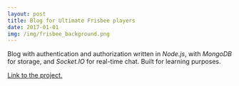 ```yaml
---
layout: post
title: Blog for Ultimate Frisbee players 
date: 2017-01-01
img: /img/frisbee_background.png
---
```


Blog with authentication and authorization written in *Node.js*, with *MongoDB*
for storage, and *Socket.IO* for real-time chat. Built for learning purposes.

<a href="https://github.com/oneturkmen/ultimate-blog" target="_blank">Link to the project.</a>

